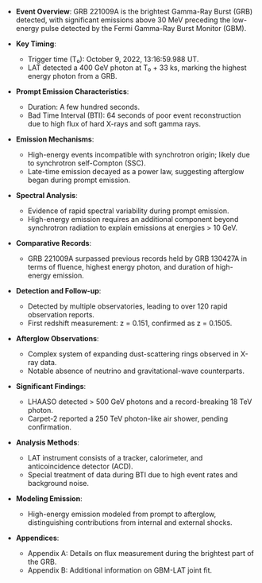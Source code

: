 - **Event Overview**: GRB 221009A is the brightest Gamma-Ray Burst (GRB) detected, with significant emissions above 30 MeV preceding the low-energy pulse detected by the Fermi Gamma-Ray Burst Monitor (GBM).
  
- **Key Timing**: 
  - Trigger time (T₀): October 9, 2022, 13:16:59.988 UT.
  - LAT detected a 400 GeV photon at T₀ + 33 ks, marking the highest energy photon from a GRB.

- **Prompt Emission Characteristics**: 
  - Duration: A few hundred seconds.
  - Bad Time Interval (BTI): 64 seconds of poor event reconstruction due to high flux of hard X-rays and soft gamma rays.

- **Emission Mechanisms**: 
  - High-energy events incompatible with synchrotron origin; likely due to synchrotron self-Compton (SSC).
  - Late-time emission decayed as a power law, suggesting afterglow began during prompt emission.

- **Spectral Analysis**: 
  - Evidence of rapid spectral variability during prompt emission.
  - High-energy emission requires an additional component beyond synchrotron radiation to explain emissions at energies > 10 GeV.

- **Comparative Records**: 
  - GRB 221009A surpassed previous records held by GRB 130427A in terms of fluence, highest energy photon, and duration of high-energy emission.

- **Detection and Follow-up**: 
  - Detected by multiple observatories, leading to over 120 rapid observation reports.
  - First redshift measurement: z = 0.151, confirmed as z = 0.1505.

- **Afterglow Observations**: 
  - Complex system of expanding dust-scattering rings observed in X-ray data.
  - Notable absence of neutrino and gravitational-wave counterparts.

- **Significant Findings**: 
  - LHAASO detected > 500 GeV photons and a record-breaking 18 TeV photon.
  - Carpet-2 reported a 250 TeV photon-like air shower, pending confirmation.

- **Analysis Methods**: 
  - LAT instrument consists of a tracker, calorimeter, and anticoincidence detector (ACD).
  - Special treatment of data during BTI due to high event rates and background noise.

- **Modeling Emission**: 
  - High-energy emission modeled from prompt to afterglow, distinguishing contributions from internal and external shocks.

- **Appendices**: 
  - Appendix A: Details on flux measurement during the brightest part of the GRB.
  - Appendix B: Additional information on GBM-LAT joint fit.